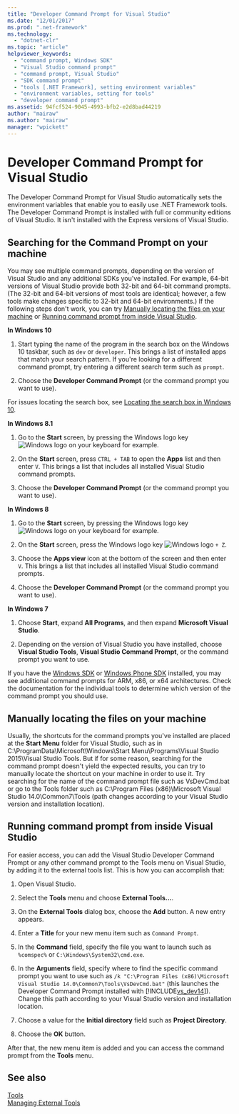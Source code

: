 ```yaml
---
title: "Developer Command Prompt for Visual Studio"
ms.date: "12/01/2017"
ms.prod: ".net-framework"
ms.technology: 
  - "dotnet-clr"
ms.topic: "article"
helpviewer_keywords: 
  - "command prompt, Windows SDK"
  - "Visual Studio command prompt"
  - "command prompt, Visual Studio"
  - "SDK command prompt"
  - "tools [.NET Framework], setting environment variables"
  - "environment variables, setting for tools"
  - "developer command prompt"
ms.assetid: 94fcf524-9045-4993-bfb2-e2d8bad44219
author: "mairaw"
ms.author: "mairaw"
manager: "wpickett"
---
```

# Developer Command Prompt for Visual Studio

The Developer Command Prompt for Visual Studio automatically sets the environment variables that enable you to easily use .NET Framework tools. The Developer Command Prompt is installed with full or community editions of Visual Studio. It isn't installed with the Express versions of Visual Studio.

## Searching for the Command Prompt on your machine

You may see multiple command prompts, depending on the version of Visual Studio and any additional SDKs you've installed. For example, 64-bit versions of Visual Studio provide both 32-bit and 64-bit command prompts. (The 32-bit and 64-bit versions of most tools are identical; however, a few tools make changes specific to 32-bit and 64-bit environments.) If the following steps don't work, you can try [Manually locating the files on your machine](#manually-locating-the-files-on-your-machine) or [Running command prompt from inside Visual Studio](#manually-locating-the-files-on-your-machine).

 **In Windows 10**

1. Start typing the name of the program in the search box on the Windows 10 taskbar, such as `dev` or `developer`. This brings a list of installed apps that match your search pattern. If you're looking for a different command prompt, try entering a different search term such as `prompt`.

2. Choose the **Developer Command Prompt** (or the command prompt you want to use).

For issues locating the search box, see [Locating the search box in Windows 10](https://support.microsoft.com/help/4028221/windows-locating-the-search-box-in-windows-10).

 **In Windows 8.1**

1. Go to the **Start** screen, by pressing the Windows logo key ![Windows logo](../../../docs/framework/get-started/media/windowskeyboardlogo.png "Windows keyboard logo") on your keyboard for example.

2. On the **Start** screen, press `CTRL + TAB` to open the **Apps** list and then enter `V`. This brings a list that includes all installed Visual Studio command prompts.

3. Choose the **Developer Command Prompt** (or the command prompt you want to use).

 **In Windows 8**

1. Go to the **Start** screen, by pressing the Windows logo key ![Windows logo](../../../docs/framework/get-started/media/windowskeyboardlogo.png "Windows keyboard logo") on your keyboard for example.

2. On the **Start** screen, press the Windows logo key ![Windows logo](../../../docs/framework/get-started/media/windowskeyboardlogo.png "Windows keyboard logo") `+ Z`.

3. Choose the **Apps view** icon at the bottom of the screen and then enter `V`. This brings a list that includes all installed Visual Studio command prompts.

4. Choose the **Developer Command Prompt** (or the command prompt you want to use).

 **In Windows 7**

1. Choose **Start**, expand **All Programs**, and then expand **Microsoft Visual Studio**.

2. Depending on the version of Visual Studio you have installed, choose  **Visual Studio Tools**, **Visual Studio Command Prompt**, or the command prompt you want to use.

If you have the [Windows SDK](http://msdn.microsoft.com/windows/desktop/aa904949) or [Windows Phone SDK](https://dev.windowsphone.com/downloadsdk) installed, you may see additional command prompts for ARM, x86, or x64 architectures. Check the documentation for the individual tools to determine which version of the command prompt you should use.

## Manually locating the files on your machine

Usually, the shortcuts for the command prompts you've installed are placed at the **Start Menu** folder for Visual Studio, such as in C:\ProgramData\Microsoft\Windows\Start Menu\Programs\Visual Studio 2015\Visual Studio Tools. But if for some reason, searching for the command prompt doesn't yield the expected results, you can try to manually locate the shortcut on your machine in order to use it. Try searching for the name of the command prompt file such as VsDevCmd.bat or go to the Tools folder such as C:\Program Files (x86)\Microsoft Visual Studio 14.0\Common7\Tools (path changes according to your Visual Studio version and installation location).

## Running command prompt from inside Visual Studio

For easier access, you can add the Visual Studio Developer Command Prompt  or any other command prompt to the Tools menu on Visual Studio, by adding it to the external tools list. This is how you can accomplish that:

1. Open Visual Studio.

2. Select the **Tools** menu and choose **External Tools...**.

3. On the **External Tools** dialog box, choose the **Add** button. A new entry appears.

4. Enter a **Title** for your new menu item such as `Command Prompt`.

5. In the **Command** field, specify the file you want to launch such as `%comspec%` or `C:\Windows\System32\cmd.exe`.

6. In the **Arguments** field, specify where to find the specific command prompt you want to use such as `/k "C:\Program Files (x86)\Microsoft Visual Studio 14.0\Common7\Tools\VsDevCmd.bat"` (this launches the Developer Command Prompt installed with [!INCLUDE[vs_dev14](../../../includes/vs-dev14-md.md)]). Change this path according to your Visual Studio version and installation location.

7. Choose a value for the **Initial directory** field such as **Project Directory**.

8. Choose the **OK** button.

After that, the new menu item is added and you can access the command prompt from the **Tools** menu.

## See also

 [Tools](../../../docs/framework/tools/index.md)  
 [Managing External Tools](/visualstudio/ide/managing-external-tools)
